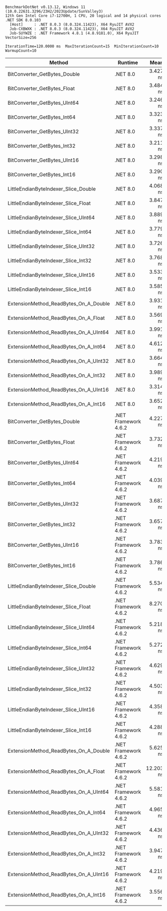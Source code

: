 ```

BenchmarkDotNet v0.13.12, Windows 11 (10.0.22631.3296/23H2/2023Update/SunValley3)
12th Gen Intel Core i7-12700H, 1 CPU, 20 logical and 14 physical cores
.NET SDK 8.0.103
  [Host]     : .NET 8.0.3 (8.0.324.11423), X64 RyuJIT AVX2
  Job-CXBWXK : .NET 8.0.3 (8.0.324.11423), X64 RyuJIT AVX2
  Job-SUYWZE : .NET Framework 4.8.1 (4.8.9181.0), X64 RyuJIT VectorSize=256

IterationTime=120.0000 ms  MaxIterationCount=15  MinIterationCount=10
WarmupCount=10

```

| Method                                | Runtime              |      Mean |     Error |    StdDev | Ratio | RatioSD |
|---------------------------------------|----------------------|----------:|----------:|----------:|------:|--------:|
| BitConverter_GetBytes_Double          | .NET 8.0             |  3.427 ns | 0.1344 ns | 0.1258 ns |  0.88 |    0.03 |
| BitConverter_GetBytes_Float           | .NET 8.0             |  3.484 ns | 0.1680 ns | 0.1571 ns |  0.90 |    0.05 |
| BitConverter_GetBytes_UInt64          | .NET 8.0             |  3.246 ns | 0.0891 ns | 0.0644 ns |  0.83 |    0.03 |
| BitConverter_GetBytes_Int64           | .NET 8.0             |  3.323 ns | 0.2237 ns | 0.2092 ns |  0.86 |    0.06 |
| BitConverter_GetBytes_UInt32          | .NET 8.0             |  3.337 ns | 0.2369 ns | 0.2100 ns |  0.86 |    0.06 |
| BitConverter_GetBytes_Int32           | .NET 8.0             |  3.211 ns | 0.1084 ns | 0.0784 ns |  0.82 |    0.04 |
| BitConverter_GetBytes_UInt16          | .NET 8.0             |  3.298 ns | 0.1056 ns | 0.0936 ns |  0.85 |    0.05 |
| BitConverter_GetBytes_Int16           | .NET 8.0             |  3.290 ns | 0.1328 ns | 0.1243 ns |  0.85 |    0.06 |
| LittleEndianByteIndexer_Slice_Double  | .NET 8.0             |  4.068 ns | 0.1540 ns | 0.1365 ns |  1.05 |    0.05 |
| LittleEndianByteIndexer_Slice_Float   | .NET 8.0             |  3.847 ns | 0.2133 ns | 0.1891 ns |  0.99 |    0.07 |
| LittleEndianByteIndexer_Slice_UInt64  | .NET 8.0             |  3.889 ns | 0.2029 ns | 0.1898 ns |  1.00 |    0.00 |
| LittleEndianByteIndexer_Slice_Int64   | .NET 8.0             |  3.779 ns | 0.1718 ns | 0.1607 ns |  0.97 |    0.05 |
| LittleEndianByteIndexer_Slice_UInt32  | .NET 8.0             |  3.726 ns | 0.1838 ns | 0.1720 ns |  0.96 |    0.06 |
| LittleEndianByteIndexer_Slice_Int32   | .NET 8.0             |  3.768 ns | 0.1128 ns | 0.0746 ns |  0.96 |    0.04 |
| LittleEndianByteIndexer_Slice_UInt16  | .NET 8.0             |  3.533 ns | 0.0751 ns | 0.0447 ns |  0.90 |    0.04 |
| LittleEndianByteIndexer_Slice_Int16   | .NET 8.0             |  3.585 ns | 0.1141 ns | 0.0891 ns |  0.92 |    0.06 |
| ExtensionMethod_ReadBytes_On_A_Double | .NET 8.0             |  3.931 ns | 0.1680 ns | 0.1403 ns |  1.01 |    0.05 |
| ExtensionMethod_ReadBytes_On_A_Float  | .NET 8.0             |  3.569 ns | 0.1827 ns | 0.1709 ns |  0.92 |    0.06 |
| ExtensionMethod_ReadBytes_On_A_UInt64 | .NET 8.0             |  3.991 ns | 0.1228 ns | 0.0813 ns |  1.02 |    0.06 |
| ExtensionMethod_ReadBytes_On_A_Int64  | .NET 8.0             |  4.612 ns | 0.1369 ns | 0.1213 ns |  1.19 |    0.06 |
| ExtensionMethod_ReadBytes_On_A_UInt32 | .NET 8.0             |  3.664 ns | 0.1173 ns | 0.1040 ns |  0.94 |    0.06 |
| ExtensionMethod_ReadBytes_On_A_Int32  | .NET 8.0             |  3.989 ns | 0.1062 ns | 0.0632 ns |  1.01 |    0.06 |
| ExtensionMethod_ReadBytes_On_A_UInt16 | .NET 8.0             |  3.314 ns | 0.1084 ns | 0.0784 ns |  0.84 |    0.05 |
| ExtensionMethod_ReadBytes_On_A_Int16  | .NET 8.0             |  3.652 ns | 0.3489 ns | 0.3264 ns |  0.94 |    0.08 |
| BitConverter_GetBytes_Double          | .NET Framework 4.6.2 |  4.227 ns | 0.0659 ns | 0.0436 ns |  1.08 |    0.06 |
| BitConverter_GetBytes_Float           | .NET Framework 4.6.2 |  3.732 ns | 0.1205 ns | 0.1006 ns |  0.96 |    0.06 |
| BitConverter_GetBytes_UInt64          | .NET Framework 4.6.2 |  4.219 ns | 0.0796 ns | 0.0526 ns |  1.07 |    0.05 |
| BitConverter_GetBytes_Int64           | .NET Framework 4.6.2 |  4.039 ns | 0.0810 ns | 0.0482 ns |  1.03 |    0.05 |
| BitConverter_GetBytes_UInt32          | .NET Framework 4.6.2 |  3.687 ns | 0.1115 ns | 0.0871 ns |  0.95 |    0.05 |
| BitConverter_GetBytes_Int32           | .NET Framework 4.6.2 |  3.657 ns | 0.0909 ns | 0.0541 ns |  0.93 |    0.04 |
| BitConverter_GetBytes_UInt16          | .NET Framework 4.6.2 |  3.783 ns | 0.1080 ns | 0.0714 ns |  0.96 |    0.05 |
| BitConverter_GetBytes_Int16           | .NET Framework 4.6.2 |  3.786 ns | 0.1082 ns | 0.0845 ns |  0.97 |    0.05 |
| LittleEndianByteIndexer_Slice_Double  | .NET Framework 4.6.2 |  5.534 ns | 0.1507 ns | 0.1090 ns |  1.41 |    0.06 |
| LittleEndianByteIndexer_Slice_Float   | .NET Framework 4.6.2 |  8.270 ns | 0.1946 ns | 0.1287 ns |  2.11 |    0.12 |
| LittleEndianByteIndexer_Slice_UInt64  | .NET Framework 4.6.2 |  5.218 ns | 0.1339 ns | 0.0886 ns |  1.33 |    0.07 |
| LittleEndianByteIndexer_Slice_Int64   | .NET Framework 4.6.2 |  5.272 ns | 0.1412 ns | 0.1179 ns |  1.36 |    0.06 |
| LittleEndianByteIndexer_Slice_UInt32  | .NET Framework 4.6.2 |  4.629 ns | 0.0537 ns | 0.0355 ns |  1.18 |    0.05 |
| LittleEndianByteIndexer_Slice_Int32   | .NET Framework 4.6.2 |  4.503 ns | 0.0455 ns | 0.0301 ns |  1.15 |    0.05 |
| LittleEndianByteIndexer_Slice_UInt16  | .NET Framework 4.6.2 |  4.358 ns | 0.1086 ns | 0.0785 ns |  1.11 |    0.06 |
| LittleEndianByteIndexer_Slice_Int16   | .NET Framework 4.6.2 |  4.288 ns | 0.0912 ns | 0.0543 ns |  1.09 |    0.05 |
| ExtensionMethod_ReadBytes_On_A_Double | .NET Framework 4.6.2 |  5.625 ns | 0.1726 ns | 0.1530 ns |  1.45 |    0.09 |
| ExtensionMethod_ReadBytes_On_A_Float  | .NET Framework 4.6.2 | 12.203 ns | 0.2375 ns | 0.1571 ns |  3.11 |    0.16 |
| ExtensionMethod_ReadBytes_On_A_UInt64 | .NET Framework 4.6.2 |  5.581 ns | 0.1407 ns | 0.1018 ns |  1.42 |    0.08 |
| ExtensionMethod_ReadBytes_On_A_Int64  | .NET Framework 4.6.2 |  4.965 ns | 0.0741 ns | 0.0387 ns |  1.27 |    0.06 |
| ExtensionMethod_ReadBytes_On_A_UInt32 | .NET Framework 4.6.2 |  4.436 ns | 0.1230 ns | 0.0814 ns |  1.13 |    0.07 |
| ExtensionMethod_ReadBytes_On_A_Int32  | .NET Framework 4.6.2 |  3.947 ns | 0.0968 ns | 0.0808 ns |  1.02 |    0.06 |
| ExtensionMethod_ReadBytes_On_A_UInt16 | .NET Framework 4.6.2 |  4.219 ns | 0.1495 ns | 0.1398 ns |  1.09 |    0.06 |
| ExtensionMethod_ReadBytes_On_A_Int16  | .NET Framework 4.6.2 |  3.556 ns | 0.1070 ns | 0.1001 ns |  0.92 |    0.05 |
